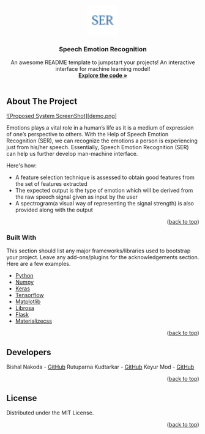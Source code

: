 <!-- PROJECT LOGO -->
<br />
<div align="center">
  <a href="https://github.com/Bishal-Nakoda/SER">
    <img src="static\fav.png" alt="Logo" width="80" height="80">
  </a>

  <h3 align="center">Speech Emotion Recognition</h3>

  <p align="center">
    An awesome README template to jumpstart your projects!
    An interactive interface for machine learning model!
    <br />
    <a href="https://github.com/Bishal-Nakoda/SER"><strong>Explore the code »</strong></a>
    <br />
    <br />
  </p>
</div>

<!-- ABOUT THE PROJECT -->
## About The Project

[![Proposed System ScreenShot][demo.png]](https://github.com/Bishal-Nakoda/SER)

Emotions plays a vital role in a human’s life as it is a medium of expression of one’s perspective to others. With the Help of Speech Emotion Recognition (SER), we can recognize the emotions a person is experiencing just from his/her speech. Essentially, Speech Emotion Recognition (SER) can help us further develop man-machine interface.

Here's how:
* A feature selection technique is assessed to obtain good features from the set of features extracted
* The expected output is the type of emotion which will be derived from the raw speech signal given as input by the user
* A spectrogram(a visual way of representing the signal strength) is also provided along with the output 

<p align="right">(<a href="#top">back to top</a>)</p>

### Built With

This section should list any major frameworks/libraries used to bootstrap your project. Leave any add-ons/plugins for the acknowledgements section. Here are a few examples.

* [Python](https://www.python.org/)
* [Numpy](https://numpy.org/)
* [Keras](https://keras.io/)
* [Tensorflow](https://www.tensorflow.org/)
* [Matplotlib](https://matplotlib.org/)
* [Librosa](https://librosa.org/doc/latest/index.html)
* [Flask](https://flask.palletsprojects.com/en/2.0.x/)
* [Materializecss](https://materializecss.com/)


<p align="right">(<a href="#top">back to top</a>)</p>

<!-- CONTACT -->
## Developers

Bishal Nakoda - [GitHub](https://github.com/Bishal-Nakoda)
Rutuparna Kudtarkar - [GitHub](https://github.com/rutuparna07)
Keyur Mod - [GitHub](https://github.com/BearOnBeets)

<p align="right">(<a href="#top">back to top</a>)</p>

<!-- LICENSE -->
## License

Distributed under the MIT License.
<p align="right">(<a href="#top">back to top</a>)</p>